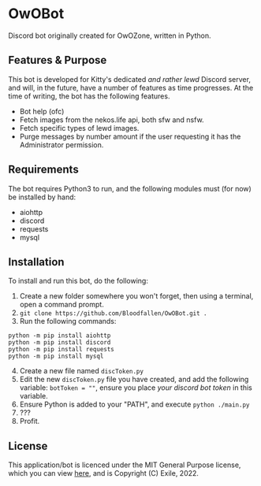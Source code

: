 # OwOBot
Discord bot originally created for OwOZone, written in Python.

## Features & Purpose
This bot is developed for Kitty's dedicated *and rather lewd* Discord server,
and will, in the future, have a number of features as time progresses. At the time of writing,
the bot has the following features.

- Bot help (ofc)
- Fetch images from the nekos.life api, both sfw and nsfw.
- Fetch specific types of lewd images.
- Purge messages by number amount if the user requesting it has the Administrator permission.

## Requirements
The bot requires Python3 to run, and the following modules must (for now) be installed by hand:
- aiohttp
- discord
- requests
- mysql

## Installation
To install and run this bot, do the following:
1. Create a new folder somewhere you won't forget, then using a terminal, open a command prompt.
2. `git clone https://github.com/Bloodfallen/OwOBot.git .`
3. Run the following commands:
```
python -m pip install aiohttp
python -m pip install discord
python -m pip install requests
python -m pip install mysql
```
4. Create a new file named `discToken.py`
5. Edit the new `discToken.py` file you have created, and add the following variable:
`botToken = ""`, ensure you place *your discord bot token* in this variable.
6. Ensure Python is added to your "PATH", and execute `python ./main.py`
7. ???
8. Profit.

## License
This application/bot is licenced under the MIT General Purpose license, which you can view [here](https://opensource.org/licenses/MIT), and is Copyright (C) Exile, 2022. 